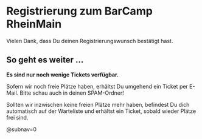 # Registrierung zum BarCamp RheinMain

Vielen Dank, dass Du deinen Registrierungswunsch bestätigt hast.

## So geht es weiter …

**Es sind nur noch wenige Tickets verfügbar.** 

Sofern wir noch freie Plätze haben, erhältst Du umgehend ein Ticket per E-Mail. Bitte schau auch in deinen SPAM-Ordner!

Sollten wir inzwischen keine freien Plätze mehr haben, befindest Du dich automatisch auf der Warteliste und erhältst ein 
Ticket, sobald wieder Plätze frei sind.

@subnav=0
